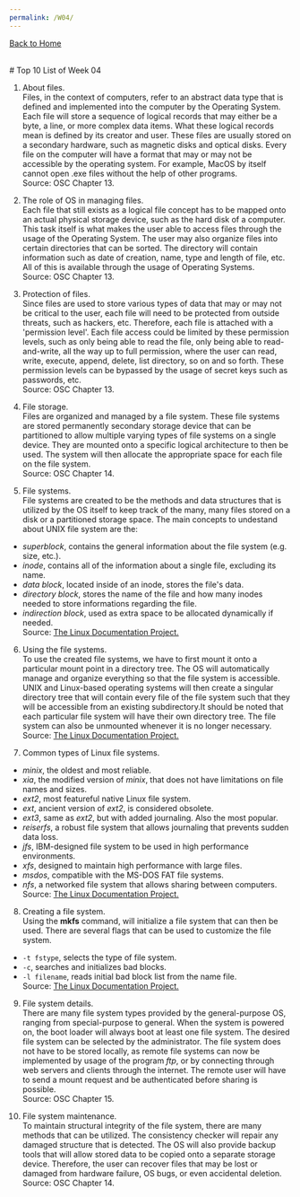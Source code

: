 ```yaml
---
permalink: /W04/
---
```

[Back to Home](../)

<br>
# Top 10 List of Week 04

1. About files.<br>
Files, in the context of computers, refer to an abstract data type that is defined and implemented into the computer by the Operating System. Each file will store a sequence of logical records that may either be a byte, a line, or more complex data items. What these logical records mean is defined by its creator and user. These files are usually stored on a secondary hardware, such as magnetic disks and optical disks. Every file on the computer will have a format that may or may not be accessible by the operating system. For example, MacOS by itself cannot open .exe files without the help of other programs.<br>
Source: OSC Chapter 13.

2. The role of OS in managing files.<br>
Each file that still exists as a logical file concept has to be mapped onto an actual physical storage device, such as the hard disk of a computer. This task itself is what makes the user able to access files through the usage of the Operating System. The user may also organize files into certain directories that can be sorted. The directory will contain information such as date of creation, name, type and length of file, etc. All of this is available through the usage of Operating Systems.<br>
Source: OSC Chapter 13.

3. Protection of files.<br>
Since files are used to store various types of data that may or may not be critical to the user, each file will need to be protected from outside threats, such as hackers, etc. Therefore, each file is attached with a 'permission level'. Each file access could be limited by these permission levels, such as only being able to read the file, only being able to read-and-write, all the way up to full permission, where the user can read, write, execute, append, delete, list directory, so on and so forth. These permission levels can be bypassed by the usage of secret keys such as passwords, etc.<br>
Source: OSC Chapter 13.

4. File storage.<br>
Files are organized and managed by a file system. These file systems are stored permanently secondary storage device that can be partitioned to allow multiple varying types of file systems on a single device. They are mounted onto a specific logical architecture to then be used. The system will then allocate the appropriate space for each file on the file system.<br>
Source: OSC Chapter 14. 

5. File systems.<br>
File systems are created to be the methods and data structures that is utilized by the OS itself to keep track of the many, many files stored on a disk or a partitioned storage space. The main concepts to undestand about UNIX file system are the:
-  *superblock*, contains the general information about the file system (e.g. size, etc.).
-  *inode*, contains all of the information about a single file, excluding its name.
-  *data block*, located inside of an inode, stores the file's data.
-  *directory block*, stores the name of the file and how many inodes needed to store informations regarding the file.
-  *indirection block*, used as extra space to be allocated dynamically if needed.<br>
Source: [The Linux Documentation Project.](https://tldp.org/LDP/sag/html/filesystems.html#:~:text=A%20filesystem%20is%20the%20methods,the%20type%20of%20the%20filesystem.)

6. Using the file systems.<br>
To use the created file systems, we have to first mount it onto a particular mount point in a directory tree. The OS will automatically manage and organize everything so that the file system is accessible. UNIX and Linux-based operating systems will then create a singular directory tree that will contain every file of the file system such that they will be accessible from an existing subdirectory.It should be noted that each particular file system will have their own directory tree. The file system can also be unmounted whenever it is no longer necessary.<br>
Source: [The Linux Documentation Project.](https://tldp.org/LDP/sag/html/filesystems.html#:~:text=A%20filesystem%20is%20the%20methods,the%20type%20of%20the%20filesystem.)

7. Common types of Linux file systems.<br>
- *minix*, the oldest and most reliable.
- *xia*, the modified version of *minix*, that does not have limitations on file names and sizes.
- *ext2*, most featureful native Linux file system.
- *ext*, ancient version of *ext2*, is considered obsolete.
- *ext3*, same as *ext2*, but with added journaling. Also the most popular.
- *reiserfs*, a robust file system that allows journaling that prevents sudden data loss.
- *jfs*, IBM-designed file system to be used in high performance environments.
- *xfs*, designed to maintain high performance with large files.
- *msdos*, compatible with the MS-DOS FAT file systems.
- *nfs*, a networked file system that allows sharing between computers.<br>
Source: [The Linux Documentation Project.](https://tldp.org/LDP/sag/html/filesystems.html#:~:text=A%20filesystem%20is%20the%20methods,the%20type%20of%20the%20filesystem.)

8. Creating a file system.<br>
Using the **mkfs** command, will initialize a file system that can then be used. There are several flags that can be used to customize the file system.<br>
- `-t fstype`, selects the type of file system.
- `-c`, searches and initializes bad blocks.
- `-l filename`, reads initial bad block list from the name file.<br>
Source: [The Linux Documentation Project.](https://tldp.org/LDP/sag/html/filesystems.html#:~:text=A%20filesystem%20is%20the%20methods,the%20type%20of%20the%20filesystem.)

9. File system details.<br>
There are many file system types provided by the general-purpose OS, ranging from special-purpose to general. When the system is powered on, the boot loader will always boot at least one file system. The desired file system can be selected by the administrator. The file system does not have to be stored locally, as remote file systems can now be implemented by usage of the program *ftp*, or by connecting through web servers and clients through the internet. The remote user will have to send a mount request and be authenticated before sharing is possible.<br>
Source: OSC Chapter 15.

10. File system maintenance.<br>
To maintain structural integrity of the file system, there are many methods that can be utilized. The consistency checker will repair any damaged structure that is detected. The OS will also provide backup tools that will allow stored data to be copied onto a separate storage device. Therefore, the user can recover files that may be lost or damaged from hardware failure, OS bugs, or even accidental deletion.<br>
Source: OSC Chapter 14.
